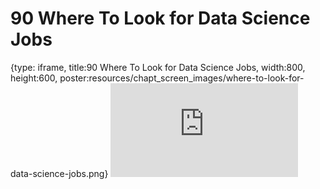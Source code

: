 # 90 Where To Look for Data Science Jobs
 
{type: iframe, title:90 Where To Look for Data Science Jobs, width:800, height:600, poster:resources/chapt_screen_images/where-to-look-for-data-science-jobs.png}
![](https://datatrail-jhu.github.io/DataTrail_ReOrg/no_toc/where-to-look-for-data-science-jobs.html)
 

 
